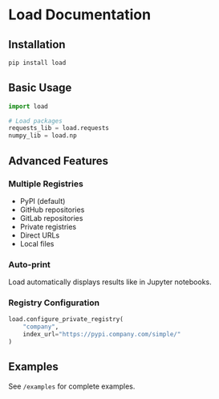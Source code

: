 # Load Documentation

## Installation

```bash
pip install load
```

## Basic Usage

```python
import load

# Load packages
requests_lib = load.requests
numpy_lib = load.np
```

## Advanced Features

### Multiple Registries

- PyPI (default)
- GitHub repositories
- GitLab repositories
- Private registries
- Direct URLs
- Local files

### Auto-print

Load automatically displays results like in Jupyter notebooks.

### Registry Configuration

```python
load.configure_private_registry(
    "company",
    index_url="https://pypi.company.com/simple/"
)
```

## Examples

See `/examples` for complete examples.
